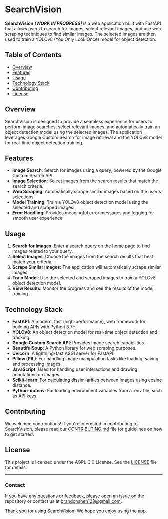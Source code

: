 # SearchVision

**SearchVision** ***(WORK IN PROGRESS)*** is a web application built with FastAPI that allows users to search for images, select relevant images, and use web scraping techniques to find similar images. The selected images are then used to train a YOLOv8 (You Only Look Once) model for object detection.

## Table of Contents

- [Overview](#overview)
- [Features](#features)
- [Usage](#usage)
- [Technology Stack](#technology-stack)
- [Contributing](#contributing)
- [License](#license)

## Overview

SearchVision is designed to provide a seamless experience for users to perform image searches, select relevant images, and automatically train an object detection model using the selected images. The application leverages Google Custom Search for image retrieval and the YOLOv8 model for real-time object detection training.

## Features

- **Image Search**: Search for images using a query, powered by the Google Custom Search API.
- **Image Selection**: Select images from the search results that match the search criteria.
- **Web Scraping**: Automatically scrape similar images based on the user's selections.
- **Model Training**: Train a YOLOv8 object detection model using the selected and scraped images.
- **Error Handling**: Provides meaningful error messages and logging for smooth user experience.

<!-- ## Getting Started

 To start using SearchVision, visit the deployed web application at:

 **[https://your-deployed-domain.com](https://your-deployed-domain.com)**
 !-->

## Usage

1. **Search for Images**: Enter a search query on the home page to find images related to your query.
2. **Select Images**: Choose the images from the search results that best match your criteria.
3. **Scrape Similar Images**: The application will automatically scrape similar images.
4. **Train Model**: Use the selected and scraped images to train a YOLOv8 object detection model.
5. **View Results**: Monitor the progress and see the results of the model training.

## Technology Stack

- **FastAPI**: A modern, fast (high-performance), web framework for building APIs with Python 3.7+.
- **YOLOv8**: An object detection model for real-time object detection and tracking.
- **Google Custom Search API**: Provides image search capabilities.
- **BeautifulSoup**: A Python library for web scraping purposes.
- **Uvicorn**: A lightning-fast ASGI server for FastAPI.
- **Pillow (PIL)**: For handling image manipulation tasks like loading, saving, and processing images.
- **JavaScript**: Used for handling user interactions and drawing annotations on images.
- **Scikit-learn**: For calculating dissimilarities between images using cosine distance.
- **Python-dotenv**: For loading environment variables from a .env file, such as API keys.

## Contributing

We welcome contributions! If you're interested in contributing to SearchVision, please read our [CONTRIBUTING.md](CONTRIBUTING.md) file for guidelines on how to get started.

## License

This project is licensed under the AGPL-3.0 License. See the [LICENSE](LICENSE) file for details.

---

### Contact

If you have any questions or feedback, please open an issue on the repository or contact us at [brandonshen123@gmail.com](mailto:brandonshen123@gmail.com).

Thank you for using SearchVision! We hope you enjoy using the app.
